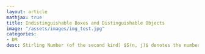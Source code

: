 ```yaml
---
layout: article
mathjax: true
title: Indistinguishable Boxes and Distinguishable Objects
image: "/assets/images/img_test.jpg"
categories:
- DM
desc: Stirling Number (of the second kind) $S(n, j)$ denotes the number of ways $n$ distinguishable objects could be distributed in $j$ indistinguishable boxes.
































































































































































































































































































































































 
imagealt: 
---
```


**Stirling Number (of the second kind)** $S(n, j)$ denotes the number of ways $n$ distinguishable objects could be distributed in $j$ indistinguishable boxes.
































































































































































































































































































































































